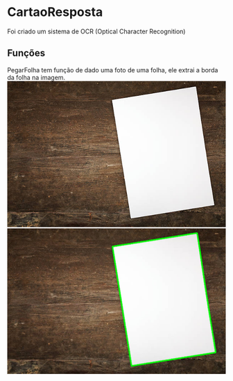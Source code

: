 # CartaoResposta
Foi criado um sistema de OCR (Optical Character Recognition)

## Funções

PegarFolha tem função de dado uma foto de uma folha, ele extrai a borda da folha na imagem.
![](https://github.com/germaneagle0/CartaoResposta/blob/main/PegarFolha/abcd.jpg)
![](https://github.com/germaneagle0/CartaoResposta/blob/main/PegarFolha/resultado.jpg)
